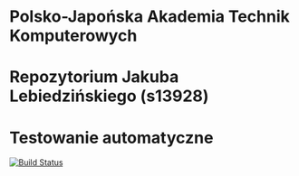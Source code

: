 # Polsko-Japońska Akademia Technik Komputerowych
# Repozytorium Jakuba Lebiedzińskiego (s13928)

# Testowanie automatyczne

[![Build Status](https://travis-ci.org/klebek/TAU.svg?branch=master)](https://travis-ci.org/profile/klebek/TAU)
